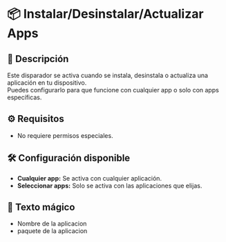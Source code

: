 
# 📦 Instalar/Desinstalar/Actualizar Apps

## 🔹 Descripción  
Este disparador se activa cuando se instala, desinstala o actualiza una aplicación en tu dispositivo.  
Puedes configurarlo para que funcione con cualquier app o solo con apps específicas.

## ⚙️ Requisitos  
- No requiere permisos especiales.  

## 🛠️ Configuración disponible  
- **Cualquier app:** Se activa con cualquier aplicación.  
- **Seleccionar apps:** Solo se activa con las aplicaciones que elijas.

## 🧪 Texto mágico  
- Nombre de la aplicacion
- paquete de la aplicacion